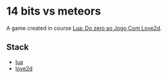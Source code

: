 # 14 bits vs meteors

A game created in course [Lua: Do zero ao Jogo Com Love2d](https://www.alura.com.br/curso-online-lua-do-zero-ao-jogo-com-love2d).

## Stack
- [lua](http://lua.org)
- [love2d](https://love2d.org)
